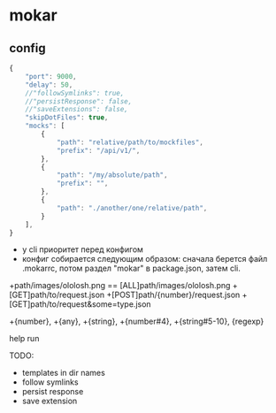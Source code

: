 # mokar

## config
```js
{
    "port": 9000, 
    "delay": 50,
    //"followSymlinks": true,
    //"persistResponse": false,
    //"saveExtensions": false,
    "skipDotFiles": true,
    "mocks": [
        {
            "path": "relative/path/to/mockfiles",
            "prefix": "/api/v1/",
        },
        {
            "path": "/my/absolute/path",
            "prefix": "",
        },
        {
            "path": "./another/one/relative/path",
        }
    ],
}
```

- у cli приоритет перед конфигом
- конфиг собирается следующим образом: сначала берется файл .mokarrc, потом раздел "mokar" в package.json, затем cli. 

+path/images/ololosh.png == [ALL]path/images/ololosh.png
+[GET]path/to/request.json
+[POST]path/{number}/request.json
+[GET]path/to/request&some=type.json

+{number},
+{any},
+{string},
+{number#4},
+{string#5-10},
{regexp}


help
run

TODO:
- templates in dir names
- follow symlinks
- persist response
- save extension
